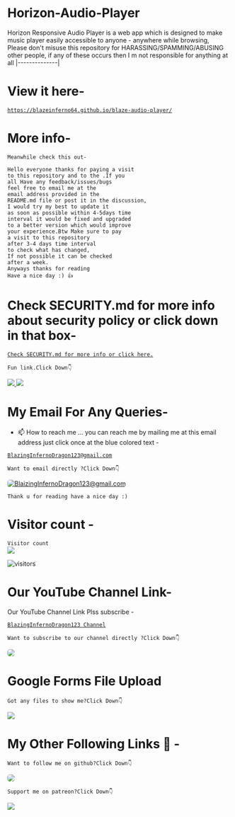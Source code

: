 # Horizon-Audio-Player
Horizon Responsive Audio Player is a web app which is designed to make music player easily accessible to anyone - anywhere while browsing, Please don't misuse this repository for HARASSING/SPAMMING/ABUSING other people, if any of these occurs then I m not responsible for anything at all
|--------------|
# View it here-

<a href="https://blazeinferno64.github.io/blaze-audio-player/">

```
https://blazeinferno64.github.io/blaze-audio-player/
```
</a>

# More info-

`
Meanwhile check this out-
`

```
Hello everyone thanks for paying a visit 
to this repository and to the .If you 
all Have any feedback/issues/bugs 
feel free to email me at the 
email address provided in the 
README.md file or post it in the discussion,
I would try my best to update it 
as soon as possible within 4-5days time 
interval it would be fixed and upgraded 
to a better version which would improve 
your experience.Btw Make sure to pay 
a visit to this repository 
after 3-4 days time interval 
to check what has changed,
If not possible it can be checked 
after a week. 
Anyways thanks for reading
Have a nice day :) 👍
```

# Check SECURITY.md for more info about security policy or click down in that box-

<a href="./SECURITY.md"> 

```
Check SECURITY.md for more info or click here.
```
</a>


<!--[![leisure]-->
`
Fun link.Click Down👇
`

<a href="https://i.pinimg.com/originals/b2/2a/a2/b22aa22b2f3f55b6468361158d52e2e7.gif" target="_blank">
<img src="https://i.pinimg.com/originals/b2/2a/a2/b22aa22b2f3f55b6468361158d52e2e7.gif">
</a>

<a href="https://p.favim.com/orig/2018/11/05/kawaii-8-bit-gif-Favim.com-6490317.gif" target="_blank">
<img src="https://wallpapercave.com/uwp/uwp2086260.gif">
</a>

# My Email For Any Queries-
- 📫 How to reach me ... you can reach me by mailing me at this email address just click once at the blue colored text - 
<a href="mailto:blazinginfernodragon123@gmail.com" target="_blank">

```
BlazingInfernoDragon123@gmail.com
```
</a>

`
Want to email directly ?Click Down👇
`

<a href="mailto:blazinginfernodragon123@gmail.com" target="_blank">
<img src="https://charityengine.net/wp-content/uploads/2022/05/CE-Icon-_Email-Marketing.svg" style="border-radius:5px" alt="BlaizingInfernoDragon123@gmail.com">
</a>


`
Thank u for reading have a nice day :)
`

# Visitor count -
<p align="center"> 

`
  Visitor count
`
<br>
  <img src="https://profile-counter.glitch.me/blaizinginfernodragon123/count.svg" />
</p>

![visitors](https://visitor-badge.glitch.me/badge?page_id=blaizinginfernodragon123&left_color=black&right_color=blue)

# Our YouTube Channel Link-
Our YouTube Channel Link Plss subscribe -

<a href="https://youtube.com/channel/UCsdLD0oB8Ui9EEE9WNSAAug" target="_blank">

```
BlazingInfernoDragon123 Channel
```
</a>

<!-- YouTube -->

<!-- Github -->

`
Want to subscribe to our channel directly ?Click Down👇
`

<a href="https://youtube.com/channel/UCsdLD0oB8Ui9EEE9WNSAAug" target="_blank">
<img src="https://uxwing.com/wp-content/themes/uxwing/download/brands-and-social-media/youtube-subscription-icon.svg" style="border-radius:5px">
</a>

# Google Forms File Upload 

<!--[![patreon]-->
`
Got any files to show me?Click Down👇
`

<a href="https://forms.gle/y6YSBnyNvnrhgrKg9" target="_blank">
<img src="https://images.ctfassets.net/lzny33ho1g45/4ODoWVyzgicvbcb6J9ZZZ5/89e33c333afa86e9e2864ba42833a5be/app-tips-google-forms-00-hero.png?w=1520&fm=jpg&q=30&fit=thumb&h=760">
</a>


# My Other Following Links 🔗 - 

<!-- Github -->

`
Want to follow me on github?Click Down👇
`

<a href="https://github.com/blaizinginfernodragon123?tab=following" target="_blank">
<img src="https://cdn.neow.in/news/images/uploaded/2020/12/1608232185_github_logo_1.jpg" style="border-radius:5px">
</a>

<!--[![patreon]-->
`
Support me on patreon?Click Down👇
`

<a href="https://patreon.com/blaizinginfernodragon123" target="_blank">
<img src="https://1.bp.blogspot.com/-7bPYnbDpDMg/YFfPMuFKyyI/AAAAAAAAS6A/8F8MMmMP4AQSACqo1EAshGTQhm0HEaKygCLcBGAsYHQ/s640/76jg.png">
</a>

